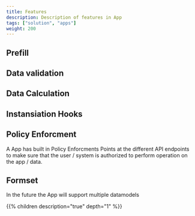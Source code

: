 ```yaml
---
title: Features
description: Description of features in App
tags: ["solution", "apps"]
weight: 200
---
```





## Prefill


## Data validation


## Data Calculation


## Instansiation Hooks


## Policy Enforcment
A App has built in Policy Enforcments Points at the different API endpoints to make sure that the user / system is authorized to perform operation on the app / data.


## Formset
In the future the App will support multiple datamodels





{{% children description="true" depth="1" %}}
